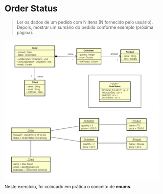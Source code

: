 # Order Status

> Ler os dados de um pedido com N itens (N fornecido pelo usuário). Depois, mostrar um sumário do pedido conforme exemplo (próxima página).

![ex_10](10.jpg)
![ex_10_2](10(2).jpg)

Neste exercício, foi colocado em prática o conceito de __enums__.